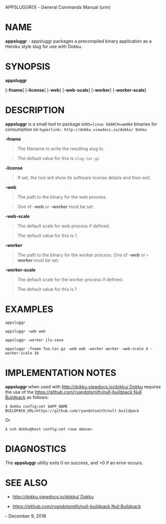 APPSLUGGR(1) - General Commands Manual (urm)

# NAME

**appsluggr** - appsluggr packages a precompiled binary application as a Heroku style slug for use with Dokku.

# SYNOPSIS

**appsluggr**

\[**-fname**]
\[**-license**]
\[**-web**]
\[**-web-scale**]
\[**-worker**]
\[**-worker-scale**]

# DESCRIPTION

**appsluggr**
is a small tool to package
`GOOS=linux GOARCH=amd64`
binaries for consumption on
`hyperlink: http://dokku.viewdocs.io/dokku/ Dokku`

**-fname**

> The filename to write the resulting slug to.

> The default value for this is
> `slug.tar.gz`

**-license**

> If set, the tool will show its software license details and then exit.

**-web**

> The path to the binary for the web process.

> One of
> **-web**
> or
> **-worker**
> must be set.

**-web-scale**

> The default scale for web process if defined.

> The default value for this is 1.

**-worker**

> The path to the binary for the worker process.
> One of
> **-web**
> or
> **-worker**
> must be set.

**-worker-scale**

> The default scale for the worker process if defined.

> The default value for this is 1

# EXAMPLES

`appsluggr`

`appsluggr -web web`

`appsluggr -worker ilo-sona`

`appsluggr -fname foo.tar.gz -web web -worker worker -web-scale 4 -worker-scale 16`

# IMPLEMENTATION NOTES

**appsluggr**
when used with
[http://dokku.viewdocs.io/dokku/ Dokku](hyperlink:)
requires the use of the
[https://github.com/ryandotsmith/null-buildpack Null Buildpack](hyperlink:)
as follows:

`$ dokku config:set $APP_NAME BUILDPACK_URL=https://github.com/ryandotsmith/null-buildpack`

Or

`$ ssh dokku@host config:set <see above>`

# DIAGNOSTICS

The **appsluggr** utility exits&#160;0 on success, and&#160;&gt;0 if an error occurs.

# SEE ALSO

*	[http://dokku.viewdocs.io/dokku/ Dokku](hyperlink:)

*	[https://github.com/ryandotsmith/null-buildpack Null Buildpack](hyperlink:)

 \- December 9, 2018
